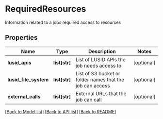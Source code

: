 # RequiredResources

Information related to a jobs required access to resources

## Properties
Name | Type | Description | Notes
------------ | ------------- | ------------- | -------------
**lusid_apis** | **list[str]** | List of LUSID APIs the job needs access to | [optional] 
**lusid_file_system** | **list[str]** | List of S3 bucket or folder names that the job can access | [optional] 
**external_calls** | **list[str]** | External URLs that the job can call | [optional] 

[[Back to Model list]](../README.md#documentation-for-models) [[Back to API list]](../README.md#documentation-for-api-endpoints) [[Back to README]](../README.md)


